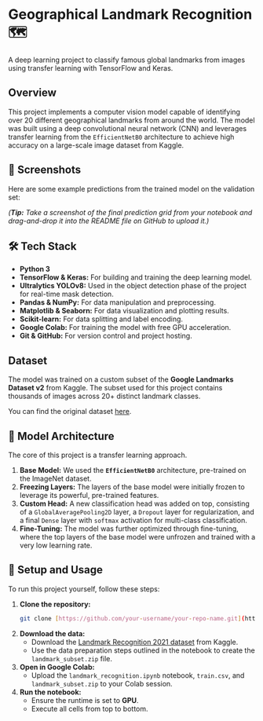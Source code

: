 # Geographical Landmark Recognition 🗺️

A deep learning project to classify famous global landmarks from images using transfer learning with TensorFlow and Keras.

## Overview

This project implements a computer vision model capable of identifying over 20 different geographical landmarks from around the world. The model was built using a deep convolutional neural network (CNN) and leverages transfer learning from the `EfficientNetB0` architecture to achieve high accuracy on a large-scale image dataset from Kaggle.

## 📸 Screenshots

Here are some example predictions from the trained model on the validation set:


*(**Tip:** Take a screenshot of the final prediction grid from your notebook and drag-and-drop it into the README file on GitHub to upload it.)*

## 🛠️ Tech Stack

* **Python 3**
* **TensorFlow & Keras:** For building and training the deep learning model.
* **Ultralytics YOLOv8:** Used in the object detection phase of the project for real-time mask detection.
* **Pandas & NumPy:** For data manipulation and preprocessing.
* **Matplotlib & Seaborn:** For data visualization and plotting results.
* **Scikit-learn:** For data splitting and label encoding.
* **Google Colab:** For training the model with free GPU acceleration.
* **Git & GitHub:** For version control and project hosting.


## Dataset

The model was trained on a custom subset of the **Google Landmarks Dataset v2** from Kaggle. The subset used for this project contains thousands of images across 20+ distinct landmark classes.

You can find the original dataset [here](https://www.kaggle.com/c/landmark-recognition-2021/data).

## 🧠 Model Architecture

The core of this project is a transfer learning approach.
1.  **Base Model:** We used the **`EfficientNetB0`** architecture, pre-trained on the ImageNet dataset.
2.  **Freezing Layers:** The layers of the base model were initially frozen to leverage its powerful, pre-trained features.
3.  **Custom Head:** A new classification head was added on top, consisting of a `GlobalAveragePooling2D` layer, a `Dropout` layer for regularization, and a final `Dense` layer with `softmax` activation for multi-class classification.
4.  **Fine-Tuning:** The model was further optimized through fine-tuning, where the top layers of the base model were unfrozen and trained with a very low learning rate.

## 🚀 Setup and Usage

To run this project yourself, follow these steps:

1.  **Clone the repository:**
    ```bash
    git clone [https://github.com/your-username/your-repo-name.git](https://github.com/your-username/your-repo-name.git)
    ```
2.  **Download the data:**
    * Download the [Landmark Recognition 2021 dataset](https://www.kaggle.com/c/landmark-recognition-2021/data) from Kaggle.
    * Use the data preparation steps outlined in the notebook to create the `landmark_subset.zip` file.
3.  **Open in Google Colab:**
    * Upload the `landmark_recognition.ipynb` notebook, `train.csv`, and `landmark_subset.zip` to your Colab session.
4.  **Run the notebook:**
    * Ensure the runtime is set to **GPU**.
    * Execute all cells from top to bottom.

